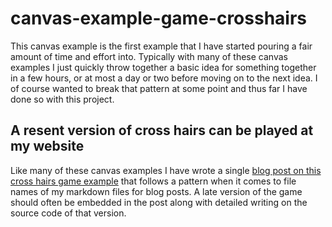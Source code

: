 # canvas-example-game-crosshairs

This canvas example is the first example that I have started pouring a fair amount of time and effort into. Typically with many of these canvas examples I just quickly throw together a basic idea for something together in a few hours, or at most a day or two before moving on to the next idea. I of course wanted to break that pattern at some point and thus far I have done so with this project.

## A resent version of cross hairs can be played at my website

Like many of these canvas examples I have wrote a single [blog post on this cross hairs game example](https://dustinpfister.github.io/2020/07/29/canvas-example-game-crosshairs/) that follows a pattern when it comes to file names of my markdown files for blog posts. A late version of the game should often be embedded in the post along with detailed writing on the source code of that version.